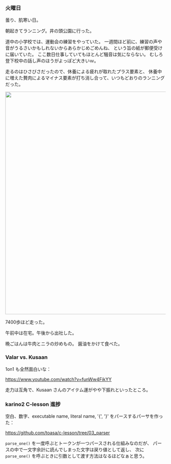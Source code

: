 ### 火曜日

曇り、肌寒い日。

朝起きてランニング。井の頭公園に行った。

道中の小学校では、運動会の練習をやっていた。
一週間ほど前に、練習の声や音がうるさいかもしれないからあらかじめごめんね、
という旨の紙が郵便受けに届いていた。
ここ数日仕事していてもほとんど騒音は気にならない。
むしろ登下校中の話し声のほうがよっぽど大きいｗ。

走るのはひさびさだったので、休養による疲れが取れたプラス要素と、
休養中に増えた贅肉によるマイナス要素が打ち消し合って、いつもどおりのランニングだった。

<img src="https://i.imgur.com/CO1zZqs.jpg" width="700">

7400歩ほど走った。

午前中は在宅。午後から出社した。

晩ごはんは牛肉とニラの炒めもの。
醤油をかけて食べた。

### Valar vs. Kusaan

1on1 も全然面白いな：

https://www.youtube.com/watch?v=funWw4FikYY

走力は互角で、Kusaan さんのアイテム運がやや下振れといったところ。

### karino2 C-lesson 進捗

空白、数字、executable name, literal name, '{', '}' をパースするパーサを作った：

https://github.com/toasa/c-lesson/tree/03_parser

`parse_one()` を一度呼ぶとトークンが一つパースされる仕組みなのだが、
パースの中で一文字余計に読んでしまった文字は戻り値として返し、
次に `parse_one()` を呼ぶときに引数として渡す方法はなるほどなぁと思う。